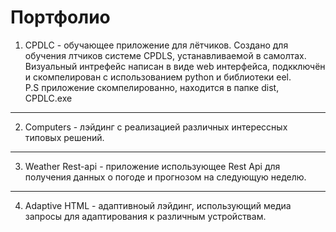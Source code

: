 # Портфолио #
1. CPDLC - обучающее приложение для лётчиков. Создано для обучения лтчиков системе CPDLS, устанавливаемой в самолтах.<br/>
Визуальный интрефейс написан в виде web интерфейса, подкключён и скомпелирован с использованием python и библиотеки eel.<br/>
P.S приложение скомпелированно, находится в папке dist, CPDLC.exe
---
2. Computers - лэйдинг с реализацией различных интерессных типовых решений.
---
3. Weather Rest-api - приложение использующее Rest Api для получения данных о погоде и прогнозом на следующую неделю.
---
4. Adaptive HTML - адаптивноый лэйдинг, использующий медиа запросы для адаптирования к различным устройствам.
